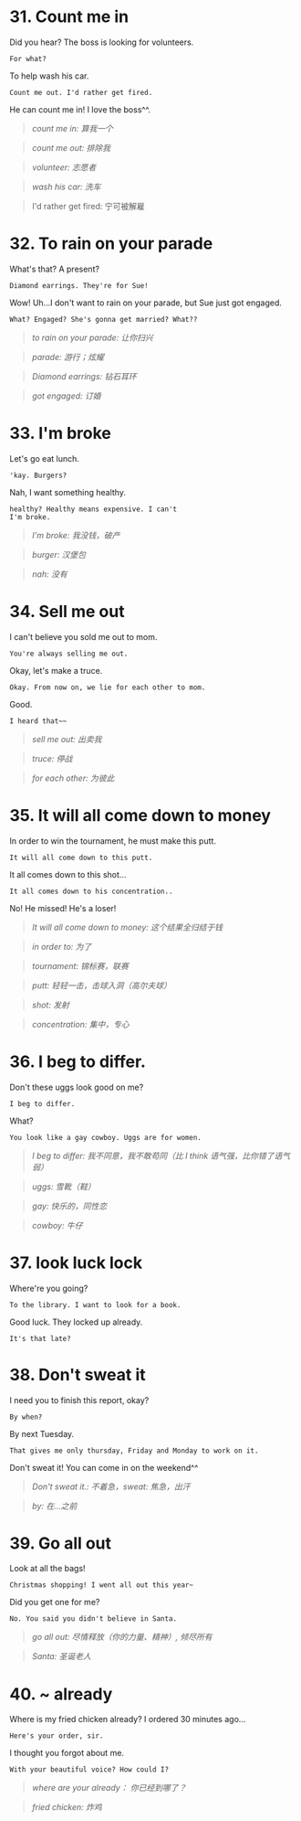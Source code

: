 # 31. Count me in

Did you hear? The boss is looking for volunteers.

    For what?

To help wash his car.
    
    Count me out. I'd rather get fired.

He can count me in! I love the boss^^.

> *count me in: 算我一个*

> *count me out: 排除我*

> *volunteer: 志愿者*

> *wash his car: 洗车*

> I'd rather get fired: 宁可被解雇

# 32. To rain on your parade

What's that? A present?

    Diamond earrings. They're for Sue!

Wow! Uh...I don't want to rain on your parade,
but Sue just got engaged.
    
    What? Engaged? She's gonna get married? What??

> *to rain on your parade: 让你扫兴*

> *parade: 游行；炫耀*

> *Diamond earrings: 钻石耳环*

> *got engaged: 订婚*

# 33. I'm broke

Let's go eat lunch.

    'kay. Burgers?

Nah, I want something healthy.

    healthy? Healthy means expensive. I can't
    I'm broke.

> *I'm broke: 我没钱，破产*

> *burger: 汉堡包*

> *nah: 没有*

# 34. Sell me out

I can't believe you sold me out to mom.

    You're always selling me out.

Okay, let's make a truce.

    Okay. From now on, we lie for each other to mom.

Good.
    
    I heard that~~

> *sell me out: 出卖我*

> *truce: 停战*

> *for each other: 为彼此*

# 35. It will all come down to money

In order to win the tournament, he must make this putt.

    It will all come down to this putt.

It all comes down to this shot...

    It all comes down to his concentration..

No! He missed! He's a loser!

> *It will all come down to money: 这个结果全归结于钱*

> *in order to: 为了*

> *tournament: 锦标赛，联赛*

> *putt: 轻轻一击，击球入洞（高尔夫球）*

> *shot: 发射*

> *concentration: 集中，专心*

# 36. I beg to differ.

Don't these uggs look good on me?

    I beg to differ.

What?

    You look like a gay cowboy. Uggs are for women.

> *I beg to differ: 我不同意，我不敢苟同（比 I think 语气强，比你错了语气弱）*

> *uggs: 雪靴（鞋）*

> *gay: 快乐的，同性恋*

> *cowboy: 牛仔*

# 37. look luck lock

Where're you going?

    To the library. I want to look for a book.

Good luck. They locked up already.

    It's that late?

# 38. Don't sweat it

I need you to finish this report, okay?

    By when?

By next Tuesday.

    That gives me only thursday, Friday and Monday to work on it.

Don't sweat it! You can come in on the weekend^^

> *Don't sweat it.: 不着急，sweat: 焦急，出汗*

> *by: 在...之前*

# 39. Go all out

Look at all the bags!

    Christmas shopping! I went all out this year~

Did you get one for me?

    No. You said you didn't believe in Santa.

> *go all out: 尽情释放（你的力量、精神）, 倾尽所有*

> *Santa: 圣诞老人*

# 40. ~ already

Where is my fried chicken already? I ordered 30 minutes ago...

    Here's your order, sir.

I thought you forgot about me.

    With your beautiful voice? How could I?

> *where are your already： 你已经到哪了？*

> *fried chicken: 炸鸡*
